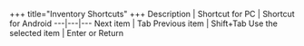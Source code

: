 +++
title="Inventory Shortcuts"
+++
Description | Shortcut for PC | Shortcut for Android
---|---|---
Next item | Tab
Previous item | Shift+Tab
Use the selected item | Enter or Return